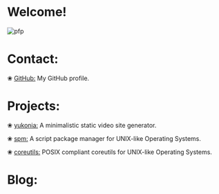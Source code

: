 # Welcome!

![pfp](/images/pfp.png)

# Contact:

❀ [GitHub:](https://github.com/xcomfy) My GitHub profile.

# Projects:

❀ [yukonia:](https://github.com/xcomfy/yukonia) A minimalistic static video site generator.

❀ [spm:](https://github.com/xcomfy/spm) A script package manager for UNIX-like Operating Systems. 

❀ [coreutils:](https://github.com/xcomfy/coreutils) POSIX compliant coreutils for UNIX-like Operating Systems. 

# Blog: